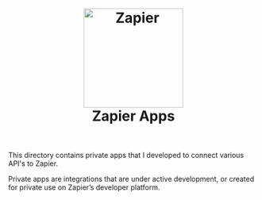 <h1 align="center">
  <a href="https://zapier.com"><img src="https://raw.githubusercontent.com/zapier/zapier-platform/master/packages/cli/goodies/zapier-logomark.png" alt="Zapier" width="200"></a>
  <br>
  Zapier Apps
  <br>
  <br>
</h1>
This directory contains private apps that I developed to connect various API's to Zapier. 

Private apps are integrations that are under active development, or created for private use on Zapier’s developer platform.
